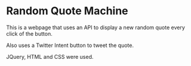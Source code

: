 # Random Quote Machine

This is a webpage that uses an API to display a new random quote every click of the button. 

Also uses a Twitter Intent button to tweet the quote.

JQuery, HTML and CSS were used.
